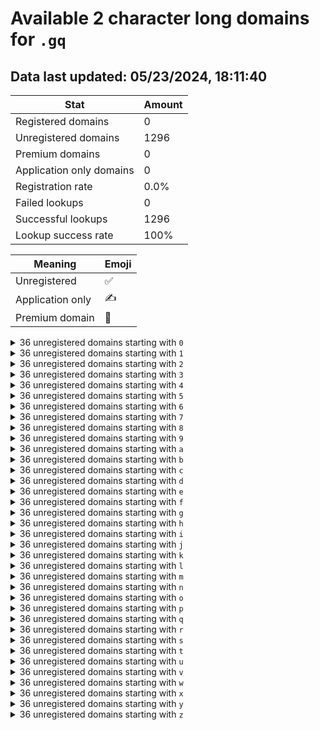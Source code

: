 # Available 2 character long domains for `.gq`

## Data last updated: 05/23/2024, 18:11:40

|Stat|Amount|
|--|--|
|Registered domains|0|
|Unregistered domains|1296|
|Premium domains|0|
|Application only domains|0|
|Registration rate|0.0%|
|Failed lookups|0|
|Successful lookups|1296|
|Lookup success rate|100%|


|Meaning|Emoji|
|--|--|
|Unregistered|:white_check_mark:|
|Application only|:writing_hand:|
|Premium domain|:gem:|

<details>
<summary>36 unregistered domains starting with <bold><code>0</code></bold></summary>

|Type|Domain|
|--|--|
|:white_check_mark:|`00.gq`|
|:white_check_mark:|`01.gq`|
|:white_check_mark:|`02.gq`|
|:white_check_mark:|`03.gq`|
|:white_check_mark:|`04.gq`|
|:white_check_mark:|`05.gq`|
|:white_check_mark:|`06.gq`|
|:white_check_mark:|`07.gq`|
|:white_check_mark:|`08.gq`|
|:white_check_mark:|`09.gq`|
|:white_check_mark:|`0a.gq`|
|:white_check_mark:|`0b.gq`|
|:white_check_mark:|`0c.gq`|
|:white_check_mark:|`0d.gq`|
|:white_check_mark:|`0e.gq`|
|:white_check_mark:|`0f.gq`|
|:white_check_mark:|`0g.gq`|
|:white_check_mark:|`0h.gq`|
|:white_check_mark:|`0i.gq`|
|:white_check_mark:|`0j.gq`|
|:white_check_mark:|`0k.gq`|
|:white_check_mark:|`0l.gq`|
|:white_check_mark:|`0m.gq`|
|:white_check_mark:|`0n.gq`|
|:white_check_mark:|`0o.gq`|
|:white_check_mark:|`0p.gq`|
|:white_check_mark:|`0q.gq`|
|:white_check_mark:|`0r.gq`|
|:white_check_mark:|`0s.gq`|
|:white_check_mark:|`0t.gq`|
|:white_check_mark:|`0u.gq`|
|:white_check_mark:|`0v.gq`|
|:white_check_mark:|`0w.gq`|
|:white_check_mark:|`0x.gq`|
|:white_check_mark:|`0y.gq`|
|:white_check_mark:|`0z.gq`|
</details>
<details>
<summary>36 unregistered domains starting with <bold><code>1</code></bold></summary>

|Type|Domain|
|--|--|
|:white_check_mark:|`10.gq`|
|:white_check_mark:|`11.gq`|
|:white_check_mark:|`12.gq`|
|:white_check_mark:|`13.gq`|
|:white_check_mark:|`14.gq`|
|:white_check_mark:|`15.gq`|
|:white_check_mark:|`16.gq`|
|:white_check_mark:|`17.gq`|
|:white_check_mark:|`18.gq`|
|:white_check_mark:|`19.gq`|
|:white_check_mark:|`1a.gq`|
|:white_check_mark:|`1b.gq`|
|:white_check_mark:|`1c.gq`|
|:white_check_mark:|`1d.gq`|
|:white_check_mark:|`1e.gq`|
|:white_check_mark:|`1f.gq`|
|:white_check_mark:|`1g.gq`|
|:white_check_mark:|`1h.gq`|
|:white_check_mark:|`1i.gq`|
|:white_check_mark:|`1j.gq`|
|:white_check_mark:|`1k.gq`|
|:white_check_mark:|`1l.gq`|
|:white_check_mark:|`1m.gq`|
|:white_check_mark:|`1n.gq`|
|:white_check_mark:|`1o.gq`|
|:white_check_mark:|`1p.gq`|
|:white_check_mark:|`1q.gq`|
|:white_check_mark:|`1r.gq`|
|:white_check_mark:|`1s.gq`|
|:white_check_mark:|`1t.gq`|
|:white_check_mark:|`1u.gq`|
|:white_check_mark:|`1v.gq`|
|:white_check_mark:|`1w.gq`|
|:white_check_mark:|`1x.gq`|
|:white_check_mark:|`1y.gq`|
|:white_check_mark:|`1z.gq`|
</details>
<details>
<summary>36 unregistered domains starting with <bold><code>2</code></bold></summary>

|Type|Domain|
|--|--|
|:white_check_mark:|`20.gq`|
|:white_check_mark:|`21.gq`|
|:white_check_mark:|`22.gq`|
|:white_check_mark:|`23.gq`|
|:white_check_mark:|`24.gq`|
|:white_check_mark:|`25.gq`|
|:white_check_mark:|`26.gq`|
|:white_check_mark:|`27.gq`|
|:white_check_mark:|`28.gq`|
|:white_check_mark:|`29.gq`|
|:white_check_mark:|`2a.gq`|
|:white_check_mark:|`2b.gq`|
|:white_check_mark:|`2c.gq`|
|:white_check_mark:|`2d.gq`|
|:white_check_mark:|`2e.gq`|
|:white_check_mark:|`2f.gq`|
|:white_check_mark:|`2g.gq`|
|:white_check_mark:|`2h.gq`|
|:white_check_mark:|`2i.gq`|
|:white_check_mark:|`2j.gq`|
|:white_check_mark:|`2k.gq`|
|:white_check_mark:|`2l.gq`|
|:white_check_mark:|`2m.gq`|
|:white_check_mark:|`2n.gq`|
|:white_check_mark:|`2o.gq`|
|:white_check_mark:|`2p.gq`|
|:white_check_mark:|`2q.gq`|
|:white_check_mark:|`2r.gq`|
|:white_check_mark:|`2s.gq`|
|:white_check_mark:|`2t.gq`|
|:white_check_mark:|`2u.gq`|
|:white_check_mark:|`2v.gq`|
|:white_check_mark:|`2w.gq`|
|:white_check_mark:|`2x.gq`|
|:white_check_mark:|`2y.gq`|
|:white_check_mark:|`2z.gq`|
</details>
<details>
<summary>36 unregistered domains starting with <bold><code>3</code></bold></summary>

|Type|Domain|
|--|--|
|:white_check_mark:|`30.gq`|
|:white_check_mark:|`31.gq`|
|:white_check_mark:|`32.gq`|
|:white_check_mark:|`33.gq`|
|:white_check_mark:|`34.gq`|
|:white_check_mark:|`35.gq`|
|:white_check_mark:|`36.gq`|
|:white_check_mark:|`37.gq`|
|:white_check_mark:|`38.gq`|
|:white_check_mark:|`39.gq`|
|:white_check_mark:|`3a.gq`|
|:white_check_mark:|`3b.gq`|
|:white_check_mark:|`3c.gq`|
|:white_check_mark:|`3d.gq`|
|:white_check_mark:|`3e.gq`|
|:white_check_mark:|`3f.gq`|
|:white_check_mark:|`3g.gq`|
|:white_check_mark:|`3h.gq`|
|:white_check_mark:|`3i.gq`|
|:white_check_mark:|`3j.gq`|
|:white_check_mark:|`3k.gq`|
|:white_check_mark:|`3l.gq`|
|:white_check_mark:|`3m.gq`|
|:white_check_mark:|`3n.gq`|
|:white_check_mark:|`3o.gq`|
|:white_check_mark:|`3p.gq`|
|:white_check_mark:|`3q.gq`|
|:white_check_mark:|`3r.gq`|
|:white_check_mark:|`3s.gq`|
|:white_check_mark:|`3t.gq`|
|:white_check_mark:|`3u.gq`|
|:white_check_mark:|`3v.gq`|
|:white_check_mark:|`3w.gq`|
|:white_check_mark:|`3x.gq`|
|:white_check_mark:|`3y.gq`|
|:white_check_mark:|`3z.gq`|
</details>
<details>
<summary>36 unregistered domains starting with <bold><code>4</code></bold></summary>

|Type|Domain|
|--|--|
|:white_check_mark:|`40.gq`|
|:white_check_mark:|`41.gq`|
|:white_check_mark:|`42.gq`|
|:white_check_mark:|`43.gq`|
|:white_check_mark:|`44.gq`|
|:white_check_mark:|`45.gq`|
|:white_check_mark:|`46.gq`|
|:white_check_mark:|`47.gq`|
|:white_check_mark:|`48.gq`|
|:white_check_mark:|`49.gq`|
|:white_check_mark:|`4a.gq`|
|:white_check_mark:|`4b.gq`|
|:white_check_mark:|`4c.gq`|
|:white_check_mark:|`4d.gq`|
|:white_check_mark:|`4e.gq`|
|:white_check_mark:|`4f.gq`|
|:white_check_mark:|`4g.gq`|
|:white_check_mark:|`4h.gq`|
|:white_check_mark:|`4i.gq`|
|:white_check_mark:|`4j.gq`|
|:white_check_mark:|`4k.gq`|
|:white_check_mark:|`4l.gq`|
|:white_check_mark:|`4m.gq`|
|:white_check_mark:|`4n.gq`|
|:white_check_mark:|`4o.gq`|
|:white_check_mark:|`4p.gq`|
|:white_check_mark:|`4q.gq`|
|:white_check_mark:|`4r.gq`|
|:white_check_mark:|`4s.gq`|
|:white_check_mark:|`4t.gq`|
|:white_check_mark:|`4u.gq`|
|:white_check_mark:|`4v.gq`|
|:white_check_mark:|`4w.gq`|
|:white_check_mark:|`4x.gq`|
|:white_check_mark:|`4y.gq`|
|:white_check_mark:|`4z.gq`|
</details>
<details>
<summary>36 unregistered domains starting with <bold><code>5</code></bold></summary>

|Type|Domain|
|--|--|
|:white_check_mark:|`50.gq`|
|:white_check_mark:|`51.gq`|
|:white_check_mark:|`52.gq`|
|:white_check_mark:|`53.gq`|
|:white_check_mark:|`54.gq`|
|:white_check_mark:|`55.gq`|
|:white_check_mark:|`56.gq`|
|:white_check_mark:|`57.gq`|
|:white_check_mark:|`58.gq`|
|:white_check_mark:|`59.gq`|
|:white_check_mark:|`5a.gq`|
|:white_check_mark:|`5b.gq`|
|:white_check_mark:|`5c.gq`|
|:white_check_mark:|`5d.gq`|
|:white_check_mark:|`5e.gq`|
|:white_check_mark:|`5f.gq`|
|:white_check_mark:|`5g.gq`|
|:white_check_mark:|`5h.gq`|
|:white_check_mark:|`5i.gq`|
|:white_check_mark:|`5j.gq`|
|:white_check_mark:|`5k.gq`|
|:white_check_mark:|`5l.gq`|
|:white_check_mark:|`5m.gq`|
|:white_check_mark:|`5n.gq`|
|:white_check_mark:|`5o.gq`|
|:white_check_mark:|`5p.gq`|
|:white_check_mark:|`5q.gq`|
|:white_check_mark:|`5r.gq`|
|:white_check_mark:|`5s.gq`|
|:white_check_mark:|`5t.gq`|
|:white_check_mark:|`5u.gq`|
|:white_check_mark:|`5v.gq`|
|:white_check_mark:|`5w.gq`|
|:white_check_mark:|`5x.gq`|
|:white_check_mark:|`5y.gq`|
|:white_check_mark:|`5z.gq`|
</details>
<details>
<summary>36 unregistered domains starting with <bold><code>6</code></bold></summary>

|Type|Domain|
|--|--|
|:white_check_mark:|`60.gq`|
|:white_check_mark:|`61.gq`|
|:white_check_mark:|`62.gq`|
|:white_check_mark:|`63.gq`|
|:white_check_mark:|`64.gq`|
|:white_check_mark:|`65.gq`|
|:white_check_mark:|`66.gq`|
|:white_check_mark:|`67.gq`|
|:white_check_mark:|`68.gq`|
|:white_check_mark:|`69.gq`|
|:white_check_mark:|`6a.gq`|
|:white_check_mark:|`6b.gq`|
|:white_check_mark:|`6c.gq`|
|:white_check_mark:|`6d.gq`|
|:white_check_mark:|`6e.gq`|
|:white_check_mark:|`6f.gq`|
|:white_check_mark:|`6g.gq`|
|:white_check_mark:|`6h.gq`|
|:white_check_mark:|`6i.gq`|
|:white_check_mark:|`6j.gq`|
|:white_check_mark:|`6k.gq`|
|:white_check_mark:|`6l.gq`|
|:white_check_mark:|`6m.gq`|
|:white_check_mark:|`6n.gq`|
|:white_check_mark:|`6o.gq`|
|:white_check_mark:|`6p.gq`|
|:white_check_mark:|`6q.gq`|
|:white_check_mark:|`6r.gq`|
|:white_check_mark:|`6s.gq`|
|:white_check_mark:|`6t.gq`|
|:white_check_mark:|`6u.gq`|
|:white_check_mark:|`6v.gq`|
|:white_check_mark:|`6w.gq`|
|:white_check_mark:|`6x.gq`|
|:white_check_mark:|`6y.gq`|
|:white_check_mark:|`6z.gq`|
</details>
<details>
<summary>36 unregistered domains starting with <bold><code>7</code></bold></summary>

|Type|Domain|
|--|--|
|:white_check_mark:|`70.gq`|
|:white_check_mark:|`71.gq`|
|:white_check_mark:|`72.gq`|
|:white_check_mark:|`73.gq`|
|:white_check_mark:|`74.gq`|
|:white_check_mark:|`75.gq`|
|:white_check_mark:|`76.gq`|
|:white_check_mark:|`77.gq`|
|:white_check_mark:|`78.gq`|
|:white_check_mark:|`79.gq`|
|:white_check_mark:|`7a.gq`|
|:white_check_mark:|`7b.gq`|
|:white_check_mark:|`7c.gq`|
|:white_check_mark:|`7d.gq`|
|:white_check_mark:|`7e.gq`|
|:white_check_mark:|`7f.gq`|
|:white_check_mark:|`7g.gq`|
|:white_check_mark:|`7h.gq`|
|:white_check_mark:|`7i.gq`|
|:white_check_mark:|`7j.gq`|
|:white_check_mark:|`7k.gq`|
|:white_check_mark:|`7l.gq`|
|:white_check_mark:|`7m.gq`|
|:white_check_mark:|`7n.gq`|
|:white_check_mark:|`7o.gq`|
|:white_check_mark:|`7p.gq`|
|:white_check_mark:|`7q.gq`|
|:white_check_mark:|`7r.gq`|
|:white_check_mark:|`7s.gq`|
|:white_check_mark:|`7t.gq`|
|:white_check_mark:|`7u.gq`|
|:white_check_mark:|`7v.gq`|
|:white_check_mark:|`7w.gq`|
|:white_check_mark:|`7x.gq`|
|:white_check_mark:|`7y.gq`|
|:white_check_mark:|`7z.gq`|
</details>
<details>
<summary>36 unregistered domains starting with <bold><code>8</code></bold></summary>

|Type|Domain|
|--|--|
|:white_check_mark:|`80.gq`|
|:white_check_mark:|`81.gq`|
|:white_check_mark:|`82.gq`|
|:white_check_mark:|`83.gq`|
|:white_check_mark:|`84.gq`|
|:white_check_mark:|`85.gq`|
|:white_check_mark:|`86.gq`|
|:white_check_mark:|`87.gq`|
|:white_check_mark:|`88.gq`|
|:white_check_mark:|`89.gq`|
|:white_check_mark:|`8a.gq`|
|:white_check_mark:|`8b.gq`|
|:white_check_mark:|`8c.gq`|
|:white_check_mark:|`8d.gq`|
|:white_check_mark:|`8e.gq`|
|:white_check_mark:|`8f.gq`|
|:white_check_mark:|`8g.gq`|
|:white_check_mark:|`8h.gq`|
|:white_check_mark:|`8i.gq`|
|:white_check_mark:|`8j.gq`|
|:white_check_mark:|`8k.gq`|
|:white_check_mark:|`8l.gq`|
|:white_check_mark:|`8m.gq`|
|:white_check_mark:|`8n.gq`|
|:white_check_mark:|`8o.gq`|
|:white_check_mark:|`8p.gq`|
|:white_check_mark:|`8q.gq`|
|:white_check_mark:|`8r.gq`|
|:white_check_mark:|`8s.gq`|
|:white_check_mark:|`8t.gq`|
|:white_check_mark:|`8u.gq`|
|:white_check_mark:|`8v.gq`|
|:white_check_mark:|`8w.gq`|
|:white_check_mark:|`8x.gq`|
|:white_check_mark:|`8y.gq`|
|:white_check_mark:|`8z.gq`|
</details>
<details>
<summary>36 unregistered domains starting with <bold><code>9</code></bold></summary>

|Type|Domain|
|--|--|
|:white_check_mark:|`90.gq`|
|:white_check_mark:|`91.gq`|
|:white_check_mark:|`92.gq`|
|:white_check_mark:|`93.gq`|
|:white_check_mark:|`94.gq`|
|:white_check_mark:|`95.gq`|
|:white_check_mark:|`96.gq`|
|:white_check_mark:|`97.gq`|
|:white_check_mark:|`98.gq`|
|:white_check_mark:|`99.gq`|
|:white_check_mark:|`9a.gq`|
|:white_check_mark:|`9b.gq`|
|:white_check_mark:|`9c.gq`|
|:white_check_mark:|`9d.gq`|
|:white_check_mark:|`9e.gq`|
|:white_check_mark:|`9f.gq`|
|:white_check_mark:|`9g.gq`|
|:white_check_mark:|`9h.gq`|
|:white_check_mark:|`9i.gq`|
|:white_check_mark:|`9j.gq`|
|:white_check_mark:|`9k.gq`|
|:white_check_mark:|`9l.gq`|
|:white_check_mark:|`9m.gq`|
|:white_check_mark:|`9n.gq`|
|:white_check_mark:|`9o.gq`|
|:white_check_mark:|`9p.gq`|
|:white_check_mark:|`9q.gq`|
|:white_check_mark:|`9r.gq`|
|:white_check_mark:|`9s.gq`|
|:white_check_mark:|`9t.gq`|
|:white_check_mark:|`9u.gq`|
|:white_check_mark:|`9v.gq`|
|:white_check_mark:|`9w.gq`|
|:white_check_mark:|`9x.gq`|
|:white_check_mark:|`9y.gq`|
|:white_check_mark:|`9z.gq`|
</details>
<details>
<summary>36 unregistered domains starting with <bold><code>a</code></bold></summary>

|Type|Domain|
|--|--|
|:white_check_mark:|`a0.gq`|
|:white_check_mark:|`a1.gq`|
|:white_check_mark:|`a2.gq`|
|:white_check_mark:|`a3.gq`|
|:white_check_mark:|`a4.gq`|
|:white_check_mark:|`a5.gq`|
|:white_check_mark:|`a6.gq`|
|:white_check_mark:|`a7.gq`|
|:white_check_mark:|`a8.gq`|
|:white_check_mark:|`a9.gq`|
|:white_check_mark:|`aa.gq`|
|:white_check_mark:|`ab.gq`|
|:white_check_mark:|`ac.gq`|
|:white_check_mark:|`ad.gq`|
|:white_check_mark:|`ae.gq`|
|:white_check_mark:|`af.gq`|
|:white_check_mark:|`ag.gq`|
|:white_check_mark:|`ah.gq`|
|:white_check_mark:|`ai.gq`|
|:white_check_mark:|`aj.gq`|
|:white_check_mark:|`ak.gq`|
|:white_check_mark:|`al.gq`|
|:white_check_mark:|`am.gq`|
|:white_check_mark:|`an.gq`|
|:white_check_mark:|`ao.gq`|
|:white_check_mark:|`ap.gq`|
|:white_check_mark:|`aq.gq`|
|:white_check_mark:|`ar.gq`|
|:white_check_mark:|`as.gq`|
|:white_check_mark:|`at.gq`|
|:white_check_mark:|`au.gq`|
|:white_check_mark:|`av.gq`|
|:white_check_mark:|`aw.gq`|
|:white_check_mark:|`ax.gq`|
|:white_check_mark:|`ay.gq`|
|:white_check_mark:|`az.gq`|
</details>
<details>
<summary>36 unregistered domains starting with <bold><code>b</code></bold></summary>

|Type|Domain|
|--|--|
|:white_check_mark:|`b0.gq`|
|:white_check_mark:|`b1.gq`|
|:white_check_mark:|`b2.gq`|
|:white_check_mark:|`b3.gq`|
|:white_check_mark:|`b4.gq`|
|:white_check_mark:|`b5.gq`|
|:white_check_mark:|`b6.gq`|
|:white_check_mark:|`b7.gq`|
|:white_check_mark:|`b8.gq`|
|:white_check_mark:|`b9.gq`|
|:white_check_mark:|`ba.gq`|
|:white_check_mark:|`bb.gq`|
|:white_check_mark:|`bc.gq`|
|:white_check_mark:|`bd.gq`|
|:white_check_mark:|`be.gq`|
|:white_check_mark:|`bf.gq`|
|:white_check_mark:|`bg.gq`|
|:white_check_mark:|`bh.gq`|
|:white_check_mark:|`bi.gq`|
|:white_check_mark:|`bj.gq`|
|:white_check_mark:|`bk.gq`|
|:white_check_mark:|`bl.gq`|
|:white_check_mark:|`bm.gq`|
|:white_check_mark:|`bn.gq`|
|:white_check_mark:|`bo.gq`|
|:white_check_mark:|`bp.gq`|
|:white_check_mark:|`bq.gq`|
|:white_check_mark:|`br.gq`|
|:white_check_mark:|`bs.gq`|
|:white_check_mark:|`bt.gq`|
|:white_check_mark:|`bu.gq`|
|:white_check_mark:|`bv.gq`|
|:white_check_mark:|`bw.gq`|
|:white_check_mark:|`bx.gq`|
|:white_check_mark:|`by.gq`|
|:white_check_mark:|`bz.gq`|
</details>
<details>
<summary>36 unregistered domains starting with <bold><code>c</code></bold></summary>

|Type|Domain|
|--|--|
|:white_check_mark:|`c0.gq`|
|:white_check_mark:|`c1.gq`|
|:white_check_mark:|`c2.gq`|
|:white_check_mark:|`c3.gq`|
|:white_check_mark:|`c4.gq`|
|:white_check_mark:|`c5.gq`|
|:white_check_mark:|`c6.gq`|
|:white_check_mark:|`c7.gq`|
|:white_check_mark:|`c8.gq`|
|:white_check_mark:|`c9.gq`|
|:white_check_mark:|`ca.gq`|
|:white_check_mark:|`cb.gq`|
|:white_check_mark:|`cc.gq`|
|:white_check_mark:|`cd.gq`|
|:white_check_mark:|`ce.gq`|
|:white_check_mark:|`cf.gq`|
|:white_check_mark:|`cg.gq`|
|:white_check_mark:|`ch.gq`|
|:white_check_mark:|`ci.gq`|
|:white_check_mark:|`cj.gq`|
|:white_check_mark:|`ck.gq`|
|:white_check_mark:|`cl.gq`|
|:white_check_mark:|`cm.gq`|
|:white_check_mark:|`cn.gq`|
|:white_check_mark:|`co.gq`|
|:white_check_mark:|`cp.gq`|
|:white_check_mark:|`cq.gq`|
|:white_check_mark:|`cr.gq`|
|:white_check_mark:|`cs.gq`|
|:white_check_mark:|`ct.gq`|
|:white_check_mark:|`cu.gq`|
|:white_check_mark:|`cv.gq`|
|:white_check_mark:|`cw.gq`|
|:white_check_mark:|`cx.gq`|
|:white_check_mark:|`cy.gq`|
|:white_check_mark:|`cz.gq`|
</details>
<details>
<summary>36 unregistered domains starting with <bold><code>d</code></bold></summary>

|Type|Domain|
|--|--|
|:white_check_mark:|`d0.gq`|
|:white_check_mark:|`d1.gq`|
|:white_check_mark:|`d2.gq`|
|:white_check_mark:|`d3.gq`|
|:white_check_mark:|`d4.gq`|
|:white_check_mark:|`d5.gq`|
|:white_check_mark:|`d6.gq`|
|:white_check_mark:|`d7.gq`|
|:white_check_mark:|`d8.gq`|
|:white_check_mark:|`d9.gq`|
|:white_check_mark:|`da.gq`|
|:white_check_mark:|`db.gq`|
|:white_check_mark:|`dc.gq`|
|:white_check_mark:|`dd.gq`|
|:white_check_mark:|`de.gq`|
|:white_check_mark:|`df.gq`|
|:white_check_mark:|`dg.gq`|
|:white_check_mark:|`dh.gq`|
|:white_check_mark:|`di.gq`|
|:white_check_mark:|`dj.gq`|
|:white_check_mark:|`dk.gq`|
|:white_check_mark:|`dl.gq`|
|:white_check_mark:|`dm.gq`|
|:white_check_mark:|`dn.gq`|
|:white_check_mark:|`do.gq`|
|:white_check_mark:|`dp.gq`|
|:white_check_mark:|`dq.gq`|
|:white_check_mark:|`dr.gq`|
|:white_check_mark:|`ds.gq`|
|:white_check_mark:|`dt.gq`|
|:white_check_mark:|`du.gq`|
|:white_check_mark:|`dv.gq`|
|:white_check_mark:|`dw.gq`|
|:white_check_mark:|`dx.gq`|
|:white_check_mark:|`dy.gq`|
|:white_check_mark:|`dz.gq`|
</details>
<details>
<summary>36 unregistered domains starting with <bold><code>e</code></bold></summary>

|Type|Domain|
|--|--|
|:white_check_mark:|`e0.gq`|
|:white_check_mark:|`e1.gq`|
|:white_check_mark:|`e2.gq`|
|:white_check_mark:|`e3.gq`|
|:white_check_mark:|`e4.gq`|
|:white_check_mark:|`e5.gq`|
|:white_check_mark:|`e6.gq`|
|:white_check_mark:|`e7.gq`|
|:white_check_mark:|`e8.gq`|
|:white_check_mark:|`e9.gq`|
|:white_check_mark:|`ea.gq`|
|:white_check_mark:|`eb.gq`|
|:white_check_mark:|`ec.gq`|
|:white_check_mark:|`ed.gq`|
|:white_check_mark:|`ee.gq`|
|:white_check_mark:|`ef.gq`|
|:white_check_mark:|`eg.gq`|
|:white_check_mark:|`eh.gq`|
|:white_check_mark:|`ei.gq`|
|:white_check_mark:|`ej.gq`|
|:white_check_mark:|`ek.gq`|
|:white_check_mark:|`el.gq`|
|:white_check_mark:|`em.gq`|
|:white_check_mark:|`en.gq`|
|:white_check_mark:|`eo.gq`|
|:white_check_mark:|`ep.gq`|
|:white_check_mark:|`eq.gq`|
|:white_check_mark:|`er.gq`|
|:white_check_mark:|`es.gq`|
|:white_check_mark:|`et.gq`|
|:white_check_mark:|`eu.gq`|
|:white_check_mark:|`ev.gq`|
|:white_check_mark:|`ew.gq`|
|:white_check_mark:|`ex.gq`|
|:white_check_mark:|`ey.gq`|
|:white_check_mark:|`ez.gq`|
</details>
<details>
<summary>36 unregistered domains starting with <bold><code>f</code></bold></summary>

|Type|Domain|
|--|--|
|:white_check_mark:|`f0.gq`|
|:white_check_mark:|`f1.gq`|
|:white_check_mark:|`f2.gq`|
|:white_check_mark:|`f3.gq`|
|:white_check_mark:|`f4.gq`|
|:white_check_mark:|`f5.gq`|
|:white_check_mark:|`f6.gq`|
|:white_check_mark:|`f7.gq`|
|:white_check_mark:|`f8.gq`|
|:white_check_mark:|`f9.gq`|
|:white_check_mark:|`fa.gq`|
|:white_check_mark:|`fb.gq`|
|:white_check_mark:|`fc.gq`|
|:white_check_mark:|`fd.gq`|
|:white_check_mark:|`fe.gq`|
|:white_check_mark:|`ff.gq`|
|:white_check_mark:|`fg.gq`|
|:white_check_mark:|`fh.gq`|
|:white_check_mark:|`fi.gq`|
|:white_check_mark:|`fj.gq`|
|:white_check_mark:|`fk.gq`|
|:white_check_mark:|`fl.gq`|
|:white_check_mark:|`fm.gq`|
|:white_check_mark:|`fn.gq`|
|:white_check_mark:|`fo.gq`|
|:white_check_mark:|`fp.gq`|
|:white_check_mark:|`fq.gq`|
|:white_check_mark:|`fr.gq`|
|:white_check_mark:|`fs.gq`|
|:white_check_mark:|`ft.gq`|
|:white_check_mark:|`fu.gq`|
|:white_check_mark:|`fv.gq`|
|:white_check_mark:|`fw.gq`|
|:white_check_mark:|`fx.gq`|
|:white_check_mark:|`fy.gq`|
|:white_check_mark:|`fz.gq`|
</details>
<details>
<summary>36 unregistered domains starting with <bold><code>g</code></bold></summary>

|Type|Domain|
|--|--|
|:white_check_mark:|`g0.gq`|
|:white_check_mark:|`g1.gq`|
|:white_check_mark:|`g2.gq`|
|:white_check_mark:|`g3.gq`|
|:white_check_mark:|`g4.gq`|
|:white_check_mark:|`g5.gq`|
|:white_check_mark:|`g6.gq`|
|:white_check_mark:|`g7.gq`|
|:white_check_mark:|`g8.gq`|
|:white_check_mark:|`g9.gq`|
|:white_check_mark:|`ga.gq`|
|:white_check_mark:|`gb.gq`|
|:white_check_mark:|`gc.gq`|
|:white_check_mark:|`gd.gq`|
|:white_check_mark:|`ge.gq`|
|:white_check_mark:|`gf.gq`|
|:white_check_mark:|`gg.gq`|
|:white_check_mark:|`gh.gq`|
|:white_check_mark:|`gi.gq`|
|:white_check_mark:|`gj.gq`|
|:white_check_mark:|`gk.gq`|
|:white_check_mark:|`gl.gq`|
|:white_check_mark:|`gm.gq`|
|:white_check_mark:|`gn.gq`|
|:white_check_mark:|`go.gq`|
|:white_check_mark:|`gp.gq`|
|:white_check_mark:|`gq.gq`|
|:white_check_mark:|`gr.gq`|
|:white_check_mark:|`gs.gq`|
|:white_check_mark:|`gt.gq`|
|:white_check_mark:|`gu.gq`|
|:white_check_mark:|`gv.gq`|
|:white_check_mark:|`gw.gq`|
|:white_check_mark:|`gx.gq`|
|:white_check_mark:|`gy.gq`|
|:white_check_mark:|`gz.gq`|
</details>
<details>
<summary>36 unregistered domains starting with <bold><code>h</code></bold></summary>

|Type|Domain|
|--|--|
|:white_check_mark:|`h0.gq`|
|:white_check_mark:|`h1.gq`|
|:white_check_mark:|`h2.gq`|
|:white_check_mark:|`h3.gq`|
|:white_check_mark:|`h4.gq`|
|:white_check_mark:|`h5.gq`|
|:white_check_mark:|`h6.gq`|
|:white_check_mark:|`h7.gq`|
|:white_check_mark:|`h8.gq`|
|:white_check_mark:|`h9.gq`|
|:white_check_mark:|`ha.gq`|
|:white_check_mark:|`hb.gq`|
|:white_check_mark:|`hc.gq`|
|:white_check_mark:|`hd.gq`|
|:white_check_mark:|`he.gq`|
|:white_check_mark:|`hf.gq`|
|:white_check_mark:|`hg.gq`|
|:white_check_mark:|`hh.gq`|
|:white_check_mark:|`hi.gq`|
|:white_check_mark:|`hj.gq`|
|:white_check_mark:|`hk.gq`|
|:white_check_mark:|`hl.gq`|
|:white_check_mark:|`hm.gq`|
|:white_check_mark:|`hn.gq`|
|:white_check_mark:|`ho.gq`|
|:white_check_mark:|`hp.gq`|
|:white_check_mark:|`hq.gq`|
|:white_check_mark:|`hr.gq`|
|:white_check_mark:|`hs.gq`|
|:white_check_mark:|`ht.gq`|
|:white_check_mark:|`hu.gq`|
|:white_check_mark:|`hv.gq`|
|:white_check_mark:|`hw.gq`|
|:white_check_mark:|`hx.gq`|
|:white_check_mark:|`hy.gq`|
|:white_check_mark:|`hz.gq`|
</details>
<details>
<summary>36 unregistered domains starting with <bold><code>i</code></bold></summary>

|Type|Domain|
|--|--|
|:white_check_mark:|`i0.gq`|
|:white_check_mark:|`i1.gq`|
|:white_check_mark:|`i2.gq`|
|:white_check_mark:|`i3.gq`|
|:white_check_mark:|`i4.gq`|
|:white_check_mark:|`i5.gq`|
|:white_check_mark:|`i6.gq`|
|:white_check_mark:|`i7.gq`|
|:white_check_mark:|`i8.gq`|
|:white_check_mark:|`i9.gq`|
|:white_check_mark:|`ia.gq`|
|:white_check_mark:|`ib.gq`|
|:white_check_mark:|`ic.gq`|
|:white_check_mark:|`id.gq`|
|:white_check_mark:|`ie.gq`|
|:white_check_mark:|`if.gq`|
|:white_check_mark:|`ig.gq`|
|:white_check_mark:|`ih.gq`|
|:white_check_mark:|`ii.gq`|
|:white_check_mark:|`ij.gq`|
|:white_check_mark:|`ik.gq`|
|:white_check_mark:|`il.gq`|
|:white_check_mark:|`im.gq`|
|:white_check_mark:|`in.gq`|
|:white_check_mark:|`io.gq`|
|:white_check_mark:|`ip.gq`|
|:white_check_mark:|`iq.gq`|
|:white_check_mark:|`ir.gq`|
|:white_check_mark:|`is.gq`|
|:white_check_mark:|`it.gq`|
|:white_check_mark:|`iu.gq`|
|:white_check_mark:|`iv.gq`|
|:white_check_mark:|`iw.gq`|
|:white_check_mark:|`ix.gq`|
|:white_check_mark:|`iy.gq`|
|:white_check_mark:|`iz.gq`|
</details>
<details>
<summary>36 unregistered domains starting with <bold><code>j</code></bold></summary>

|Type|Domain|
|--|--|
|:white_check_mark:|`j0.gq`|
|:white_check_mark:|`j1.gq`|
|:white_check_mark:|`j2.gq`|
|:white_check_mark:|`j3.gq`|
|:white_check_mark:|`j4.gq`|
|:white_check_mark:|`j5.gq`|
|:white_check_mark:|`j6.gq`|
|:white_check_mark:|`j7.gq`|
|:white_check_mark:|`j8.gq`|
|:white_check_mark:|`j9.gq`|
|:white_check_mark:|`ja.gq`|
|:white_check_mark:|`jb.gq`|
|:white_check_mark:|`jc.gq`|
|:white_check_mark:|`jd.gq`|
|:white_check_mark:|`je.gq`|
|:white_check_mark:|`jf.gq`|
|:white_check_mark:|`jg.gq`|
|:white_check_mark:|`jh.gq`|
|:white_check_mark:|`ji.gq`|
|:white_check_mark:|`jj.gq`|
|:white_check_mark:|`jk.gq`|
|:white_check_mark:|`jl.gq`|
|:white_check_mark:|`jm.gq`|
|:white_check_mark:|`jn.gq`|
|:white_check_mark:|`jo.gq`|
|:white_check_mark:|`jp.gq`|
|:white_check_mark:|`jq.gq`|
|:white_check_mark:|`jr.gq`|
|:white_check_mark:|`js.gq`|
|:white_check_mark:|`jt.gq`|
|:white_check_mark:|`ju.gq`|
|:white_check_mark:|`jv.gq`|
|:white_check_mark:|`jw.gq`|
|:white_check_mark:|`jx.gq`|
|:white_check_mark:|`jy.gq`|
|:white_check_mark:|`jz.gq`|
</details>
<details>
<summary>36 unregistered domains starting with <bold><code>k</code></bold></summary>

|Type|Domain|
|--|--|
|:white_check_mark:|`k0.gq`|
|:white_check_mark:|`k1.gq`|
|:white_check_mark:|`k2.gq`|
|:white_check_mark:|`k3.gq`|
|:white_check_mark:|`k4.gq`|
|:white_check_mark:|`k5.gq`|
|:white_check_mark:|`k6.gq`|
|:white_check_mark:|`k7.gq`|
|:white_check_mark:|`k8.gq`|
|:white_check_mark:|`k9.gq`|
|:white_check_mark:|`ka.gq`|
|:white_check_mark:|`kb.gq`|
|:white_check_mark:|`kc.gq`|
|:white_check_mark:|`kd.gq`|
|:white_check_mark:|`ke.gq`|
|:white_check_mark:|`kf.gq`|
|:white_check_mark:|`kg.gq`|
|:white_check_mark:|`kh.gq`|
|:white_check_mark:|`ki.gq`|
|:white_check_mark:|`kj.gq`|
|:white_check_mark:|`kk.gq`|
|:white_check_mark:|`kl.gq`|
|:white_check_mark:|`km.gq`|
|:white_check_mark:|`kn.gq`|
|:white_check_mark:|`ko.gq`|
|:white_check_mark:|`kp.gq`|
|:white_check_mark:|`kq.gq`|
|:white_check_mark:|`kr.gq`|
|:white_check_mark:|`ks.gq`|
|:white_check_mark:|`kt.gq`|
|:white_check_mark:|`ku.gq`|
|:white_check_mark:|`kv.gq`|
|:white_check_mark:|`kw.gq`|
|:white_check_mark:|`kx.gq`|
|:white_check_mark:|`ky.gq`|
|:white_check_mark:|`kz.gq`|
</details>
<details>
<summary>36 unregistered domains starting with <bold><code>l</code></bold></summary>

|Type|Domain|
|--|--|
|:white_check_mark:|`l0.gq`|
|:white_check_mark:|`l1.gq`|
|:white_check_mark:|`l2.gq`|
|:white_check_mark:|`l3.gq`|
|:white_check_mark:|`l4.gq`|
|:white_check_mark:|`l5.gq`|
|:white_check_mark:|`l6.gq`|
|:white_check_mark:|`l7.gq`|
|:white_check_mark:|`l8.gq`|
|:white_check_mark:|`l9.gq`|
|:white_check_mark:|`la.gq`|
|:white_check_mark:|`lb.gq`|
|:white_check_mark:|`lc.gq`|
|:white_check_mark:|`ld.gq`|
|:white_check_mark:|`le.gq`|
|:white_check_mark:|`lf.gq`|
|:white_check_mark:|`lg.gq`|
|:white_check_mark:|`lh.gq`|
|:white_check_mark:|`li.gq`|
|:white_check_mark:|`lj.gq`|
|:white_check_mark:|`lk.gq`|
|:white_check_mark:|`ll.gq`|
|:white_check_mark:|`lm.gq`|
|:white_check_mark:|`ln.gq`|
|:white_check_mark:|`lo.gq`|
|:white_check_mark:|`lp.gq`|
|:white_check_mark:|`lq.gq`|
|:white_check_mark:|`lr.gq`|
|:white_check_mark:|`ls.gq`|
|:white_check_mark:|`lt.gq`|
|:white_check_mark:|`lu.gq`|
|:white_check_mark:|`lv.gq`|
|:white_check_mark:|`lw.gq`|
|:white_check_mark:|`lx.gq`|
|:white_check_mark:|`ly.gq`|
|:white_check_mark:|`lz.gq`|
</details>
<details>
<summary>36 unregistered domains starting with <bold><code>m</code></bold></summary>

|Type|Domain|
|--|--|
|:white_check_mark:|`m0.gq`|
|:white_check_mark:|`m1.gq`|
|:white_check_mark:|`m2.gq`|
|:white_check_mark:|`m3.gq`|
|:white_check_mark:|`m4.gq`|
|:white_check_mark:|`m5.gq`|
|:white_check_mark:|`m6.gq`|
|:white_check_mark:|`m7.gq`|
|:white_check_mark:|`m8.gq`|
|:white_check_mark:|`m9.gq`|
|:white_check_mark:|`ma.gq`|
|:white_check_mark:|`mb.gq`|
|:white_check_mark:|`mc.gq`|
|:white_check_mark:|`md.gq`|
|:white_check_mark:|`me.gq`|
|:white_check_mark:|`mf.gq`|
|:white_check_mark:|`mg.gq`|
|:white_check_mark:|`mh.gq`|
|:white_check_mark:|`mi.gq`|
|:white_check_mark:|`mj.gq`|
|:white_check_mark:|`mk.gq`|
|:white_check_mark:|`ml.gq`|
|:white_check_mark:|`mm.gq`|
|:white_check_mark:|`mn.gq`|
|:white_check_mark:|`mo.gq`|
|:white_check_mark:|`mp.gq`|
|:white_check_mark:|`mq.gq`|
|:white_check_mark:|`mr.gq`|
|:white_check_mark:|`ms.gq`|
|:white_check_mark:|`mt.gq`|
|:white_check_mark:|`mu.gq`|
|:white_check_mark:|`mv.gq`|
|:white_check_mark:|`mw.gq`|
|:white_check_mark:|`mx.gq`|
|:white_check_mark:|`my.gq`|
|:white_check_mark:|`mz.gq`|
</details>
<details>
<summary>36 unregistered domains starting with <bold><code>n</code></bold></summary>

|Type|Domain|
|--|--|
|:white_check_mark:|`n0.gq`|
|:white_check_mark:|`n1.gq`|
|:white_check_mark:|`n2.gq`|
|:white_check_mark:|`n3.gq`|
|:white_check_mark:|`n4.gq`|
|:white_check_mark:|`n5.gq`|
|:white_check_mark:|`n6.gq`|
|:white_check_mark:|`n7.gq`|
|:white_check_mark:|`n8.gq`|
|:white_check_mark:|`n9.gq`|
|:white_check_mark:|`na.gq`|
|:white_check_mark:|`nb.gq`|
|:white_check_mark:|`nc.gq`|
|:white_check_mark:|`nd.gq`|
|:white_check_mark:|`ne.gq`|
|:white_check_mark:|`nf.gq`|
|:white_check_mark:|`ng.gq`|
|:white_check_mark:|`nh.gq`|
|:white_check_mark:|`ni.gq`|
|:white_check_mark:|`nj.gq`|
|:white_check_mark:|`nk.gq`|
|:white_check_mark:|`nl.gq`|
|:white_check_mark:|`nm.gq`|
|:white_check_mark:|`nn.gq`|
|:white_check_mark:|`no.gq`|
|:white_check_mark:|`np.gq`|
|:white_check_mark:|`nq.gq`|
|:white_check_mark:|`nr.gq`|
|:white_check_mark:|`ns.gq`|
|:white_check_mark:|`nt.gq`|
|:white_check_mark:|`nu.gq`|
|:white_check_mark:|`nv.gq`|
|:white_check_mark:|`nw.gq`|
|:white_check_mark:|`nx.gq`|
|:white_check_mark:|`ny.gq`|
|:white_check_mark:|`nz.gq`|
</details>
<details>
<summary>36 unregistered domains starting with <bold><code>o</code></bold></summary>

|Type|Domain|
|--|--|
|:white_check_mark:|`o0.gq`|
|:white_check_mark:|`o1.gq`|
|:white_check_mark:|`o2.gq`|
|:white_check_mark:|`o3.gq`|
|:white_check_mark:|`o4.gq`|
|:white_check_mark:|`o5.gq`|
|:white_check_mark:|`o6.gq`|
|:white_check_mark:|`o7.gq`|
|:white_check_mark:|`o8.gq`|
|:white_check_mark:|`o9.gq`|
|:white_check_mark:|`oa.gq`|
|:white_check_mark:|`ob.gq`|
|:white_check_mark:|`oc.gq`|
|:white_check_mark:|`od.gq`|
|:white_check_mark:|`oe.gq`|
|:white_check_mark:|`of.gq`|
|:white_check_mark:|`og.gq`|
|:white_check_mark:|`oh.gq`|
|:white_check_mark:|`oi.gq`|
|:white_check_mark:|`oj.gq`|
|:white_check_mark:|`ok.gq`|
|:white_check_mark:|`ol.gq`|
|:white_check_mark:|`om.gq`|
|:white_check_mark:|`on.gq`|
|:white_check_mark:|`oo.gq`|
|:white_check_mark:|`op.gq`|
|:white_check_mark:|`oq.gq`|
|:white_check_mark:|`or.gq`|
|:white_check_mark:|`os.gq`|
|:white_check_mark:|`ot.gq`|
|:white_check_mark:|`ou.gq`|
|:white_check_mark:|`ov.gq`|
|:white_check_mark:|`ow.gq`|
|:white_check_mark:|`ox.gq`|
|:white_check_mark:|`oy.gq`|
|:white_check_mark:|`oz.gq`|
</details>
<details>
<summary>36 unregistered domains starting with <bold><code>p</code></bold></summary>

|Type|Domain|
|--|--|
|:white_check_mark:|`p0.gq`|
|:white_check_mark:|`p1.gq`|
|:white_check_mark:|`p2.gq`|
|:white_check_mark:|`p3.gq`|
|:white_check_mark:|`p4.gq`|
|:white_check_mark:|`p5.gq`|
|:white_check_mark:|`p6.gq`|
|:white_check_mark:|`p7.gq`|
|:white_check_mark:|`p8.gq`|
|:white_check_mark:|`p9.gq`|
|:white_check_mark:|`pa.gq`|
|:white_check_mark:|`pb.gq`|
|:white_check_mark:|`pc.gq`|
|:white_check_mark:|`pd.gq`|
|:white_check_mark:|`pe.gq`|
|:white_check_mark:|`pf.gq`|
|:white_check_mark:|`pg.gq`|
|:white_check_mark:|`ph.gq`|
|:white_check_mark:|`pi.gq`|
|:white_check_mark:|`pj.gq`|
|:white_check_mark:|`pk.gq`|
|:white_check_mark:|`pl.gq`|
|:white_check_mark:|`pm.gq`|
|:white_check_mark:|`pn.gq`|
|:white_check_mark:|`po.gq`|
|:white_check_mark:|`pp.gq`|
|:white_check_mark:|`pq.gq`|
|:white_check_mark:|`pr.gq`|
|:white_check_mark:|`ps.gq`|
|:white_check_mark:|`pt.gq`|
|:white_check_mark:|`pu.gq`|
|:white_check_mark:|`pv.gq`|
|:white_check_mark:|`pw.gq`|
|:white_check_mark:|`px.gq`|
|:white_check_mark:|`py.gq`|
|:white_check_mark:|`pz.gq`|
</details>
<details>
<summary>36 unregistered domains starting with <bold><code>q</code></bold></summary>

|Type|Domain|
|--|--|
|:white_check_mark:|`q0.gq`|
|:white_check_mark:|`q1.gq`|
|:white_check_mark:|`q2.gq`|
|:white_check_mark:|`q3.gq`|
|:white_check_mark:|`q4.gq`|
|:white_check_mark:|`q5.gq`|
|:white_check_mark:|`q6.gq`|
|:white_check_mark:|`q7.gq`|
|:white_check_mark:|`q8.gq`|
|:white_check_mark:|`q9.gq`|
|:white_check_mark:|`qa.gq`|
|:white_check_mark:|`qb.gq`|
|:white_check_mark:|`qc.gq`|
|:white_check_mark:|`qd.gq`|
|:white_check_mark:|`qe.gq`|
|:white_check_mark:|`qf.gq`|
|:white_check_mark:|`qg.gq`|
|:white_check_mark:|`qh.gq`|
|:white_check_mark:|`qi.gq`|
|:white_check_mark:|`qj.gq`|
|:white_check_mark:|`qk.gq`|
|:white_check_mark:|`ql.gq`|
|:white_check_mark:|`qm.gq`|
|:white_check_mark:|`qn.gq`|
|:white_check_mark:|`qo.gq`|
|:white_check_mark:|`qp.gq`|
|:white_check_mark:|`qq.gq`|
|:white_check_mark:|`qr.gq`|
|:white_check_mark:|`qs.gq`|
|:white_check_mark:|`qt.gq`|
|:white_check_mark:|`qu.gq`|
|:white_check_mark:|`qv.gq`|
|:white_check_mark:|`qw.gq`|
|:white_check_mark:|`qx.gq`|
|:white_check_mark:|`qy.gq`|
|:white_check_mark:|`qz.gq`|
</details>
<details>
<summary>36 unregistered domains starting with <bold><code>r</code></bold></summary>

|Type|Domain|
|--|--|
|:white_check_mark:|`r0.gq`|
|:white_check_mark:|`r1.gq`|
|:white_check_mark:|`r2.gq`|
|:white_check_mark:|`r3.gq`|
|:white_check_mark:|`r4.gq`|
|:white_check_mark:|`r5.gq`|
|:white_check_mark:|`r6.gq`|
|:white_check_mark:|`r7.gq`|
|:white_check_mark:|`r8.gq`|
|:white_check_mark:|`r9.gq`|
|:white_check_mark:|`ra.gq`|
|:white_check_mark:|`rb.gq`|
|:white_check_mark:|`rc.gq`|
|:white_check_mark:|`rd.gq`|
|:white_check_mark:|`re.gq`|
|:white_check_mark:|`rf.gq`|
|:white_check_mark:|`rg.gq`|
|:white_check_mark:|`rh.gq`|
|:white_check_mark:|`ri.gq`|
|:white_check_mark:|`rj.gq`|
|:white_check_mark:|`rk.gq`|
|:white_check_mark:|`rl.gq`|
|:white_check_mark:|`rm.gq`|
|:white_check_mark:|`rn.gq`|
|:white_check_mark:|`ro.gq`|
|:white_check_mark:|`rp.gq`|
|:white_check_mark:|`rq.gq`|
|:white_check_mark:|`rr.gq`|
|:white_check_mark:|`rs.gq`|
|:white_check_mark:|`rt.gq`|
|:white_check_mark:|`ru.gq`|
|:white_check_mark:|`rv.gq`|
|:white_check_mark:|`rw.gq`|
|:white_check_mark:|`rx.gq`|
|:white_check_mark:|`ry.gq`|
|:white_check_mark:|`rz.gq`|
</details>
<details>
<summary>36 unregistered domains starting with <bold><code>s</code></bold></summary>

|Type|Domain|
|--|--|
|:white_check_mark:|`s0.gq`|
|:white_check_mark:|`s1.gq`|
|:white_check_mark:|`s2.gq`|
|:white_check_mark:|`s3.gq`|
|:white_check_mark:|`s4.gq`|
|:white_check_mark:|`s5.gq`|
|:white_check_mark:|`s6.gq`|
|:white_check_mark:|`s7.gq`|
|:white_check_mark:|`s8.gq`|
|:white_check_mark:|`s9.gq`|
|:white_check_mark:|`sa.gq`|
|:white_check_mark:|`sb.gq`|
|:white_check_mark:|`sc.gq`|
|:white_check_mark:|`sd.gq`|
|:white_check_mark:|`se.gq`|
|:white_check_mark:|`sf.gq`|
|:white_check_mark:|`sg.gq`|
|:white_check_mark:|`sh.gq`|
|:white_check_mark:|`si.gq`|
|:white_check_mark:|`sj.gq`|
|:white_check_mark:|`sk.gq`|
|:white_check_mark:|`sl.gq`|
|:white_check_mark:|`sm.gq`|
|:white_check_mark:|`sn.gq`|
|:white_check_mark:|`so.gq`|
|:white_check_mark:|`sp.gq`|
|:white_check_mark:|`sq.gq`|
|:white_check_mark:|`sr.gq`|
|:white_check_mark:|`ss.gq`|
|:white_check_mark:|`st.gq`|
|:white_check_mark:|`su.gq`|
|:white_check_mark:|`sv.gq`|
|:white_check_mark:|`sw.gq`|
|:white_check_mark:|`sx.gq`|
|:white_check_mark:|`sy.gq`|
|:white_check_mark:|`sz.gq`|
</details>
<details>
<summary>36 unregistered domains starting with <bold><code>t</code></bold></summary>

|Type|Domain|
|--|--|
|:white_check_mark:|`t0.gq`|
|:white_check_mark:|`t1.gq`|
|:white_check_mark:|`t2.gq`|
|:white_check_mark:|`t3.gq`|
|:white_check_mark:|`t4.gq`|
|:white_check_mark:|`t5.gq`|
|:white_check_mark:|`t6.gq`|
|:white_check_mark:|`t7.gq`|
|:white_check_mark:|`t8.gq`|
|:white_check_mark:|`t9.gq`|
|:white_check_mark:|`ta.gq`|
|:white_check_mark:|`tb.gq`|
|:white_check_mark:|`tc.gq`|
|:white_check_mark:|`td.gq`|
|:white_check_mark:|`te.gq`|
|:white_check_mark:|`tf.gq`|
|:white_check_mark:|`tg.gq`|
|:white_check_mark:|`th.gq`|
|:white_check_mark:|`ti.gq`|
|:white_check_mark:|`tj.gq`|
|:white_check_mark:|`tk.gq`|
|:white_check_mark:|`tl.gq`|
|:white_check_mark:|`tm.gq`|
|:white_check_mark:|`tn.gq`|
|:white_check_mark:|`to.gq`|
|:white_check_mark:|`tp.gq`|
|:white_check_mark:|`tq.gq`|
|:white_check_mark:|`tr.gq`|
|:white_check_mark:|`ts.gq`|
|:white_check_mark:|`tt.gq`|
|:white_check_mark:|`tu.gq`|
|:white_check_mark:|`tv.gq`|
|:white_check_mark:|`tw.gq`|
|:white_check_mark:|`tx.gq`|
|:white_check_mark:|`ty.gq`|
|:white_check_mark:|`tz.gq`|
</details>
<details>
<summary>36 unregistered domains starting with <bold><code>u</code></bold></summary>

|Type|Domain|
|--|--|
|:white_check_mark:|`u0.gq`|
|:white_check_mark:|`u1.gq`|
|:white_check_mark:|`u2.gq`|
|:white_check_mark:|`u3.gq`|
|:white_check_mark:|`u4.gq`|
|:white_check_mark:|`u5.gq`|
|:white_check_mark:|`u6.gq`|
|:white_check_mark:|`u7.gq`|
|:white_check_mark:|`u8.gq`|
|:white_check_mark:|`u9.gq`|
|:white_check_mark:|`ua.gq`|
|:white_check_mark:|`ub.gq`|
|:white_check_mark:|`uc.gq`|
|:white_check_mark:|`ud.gq`|
|:white_check_mark:|`ue.gq`|
|:white_check_mark:|`uf.gq`|
|:white_check_mark:|`ug.gq`|
|:white_check_mark:|`uh.gq`|
|:white_check_mark:|`ui.gq`|
|:white_check_mark:|`uj.gq`|
|:white_check_mark:|`uk.gq`|
|:white_check_mark:|`ul.gq`|
|:white_check_mark:|`um.gq`|
|:white_check_mark:|`un.gq`|
|:white_check_mark:|`uo.gq`|
|:white_check_mark:|`up.gq`|
|:white_check_mark:|`uq.gq`|
|:white_check_mark:|`ur.gq`|
|:white_check_mark:|`us.gq`|
|:white_check_mark:|`ut.gq`|
|:white_check_mark:|`uu.gq`|
|:white_check_mark:|`uv.gq`|
|:white_check_mark:|`uw.gq`|
|:white_check_mark:|`ux.gq`|
|:white_check_mark:|`uy.gq`|
|:white_check_mark:|`uz.gq`|
</details>
<details>
<summary>36 unregistered domains starting with <bold><code>v</code></bold></summary>

|Type|Domain|
|--|--|
|:white_check_mark:|`v0.gq`|
|:white_check_mark:|`v1.gq`|
|:white_check_mark:|`v2.gq`|
|:white_check_mark:|`v3.gq`|
|:white_check_mark:|`v4.gq`|
|:white_check_mark:|`v5.gq`|
|:white_check_mark:|`v6.gq`|
|:white_check_mark:|`v7.gq`|
|:white_check_mark:|`v8.gq`|
|:white_check_mark:|`v9.gq`|
|:white_check_mark:|`va.gq`|
|:white_check_mark:|`vb.gq`|
|:white_check_mark:|`vc.gq`|
|:white_check_mark:|`vd.gq`|
|:white_check_mark:|`ve.gq`|
|:white_check_mark:|`vf.gq`|
|:white_check_mark:|`vg.gq`|
|:white_check_mark:|`vh.gq`|
|:white_check_mark:|`vi.gq`|
|:white_check_mark:|`vj.gq`|
|:white_check_mark:|`vk.gq`|
|:white_check_mark:|`vl.gq`|
|:white_check_mark:|`vm.gq`|
|:white_check_mark:|`vn.gq`|
|:white_check_mark:|`vo.gq`|
|:white_check_mark:|`vp.gq`|
|:white_check_mark:|`vq.gq`|
|:white_check_mark:|`vr.gq`|
|:white_check_mark:|`vs.gq`|
|:white_check_mark:|`vt.gq`|
|:white_check_mark:|`vu.gq`|
|:white_check_mark:|`vv.gq`|
|:white_check_mark:|`vw.gq`|
|:white_check_mark:|`vx.gq`|
|:white_check_mark:|`vy.gq`|
|:white_check_mark:|`vz.gq`|
</details>
<details>
<summary>36 unregistered domains starting with <bold><code>w</code></bold></summary>

|Type|Domain|
|--|--|
|:white_check_mark:|`w0.gq`|
|:white_check_mark:|`w1.gq`|
|:white_check_mark:|`w2.gq`|
|:white_check_mark:|`w3.gq`|
|:white_check_mark:|`w4.gq`|
|:white_check_mark:|`w5.gq`|
|:white_check_mark:|`w6.gq`|
|:white_check_mark:|`w7.gq`|
|:white_check_mark:|`w8.gq`|
|:white_check_mark:|`w9.gq`|
|:white_check_mark:|`wa.gq`|
|:white_check_mark:|`wb.gq`|
|:white_check_mark:|`wc.gq`|
|:white_check_mark:|`wd.gq`|
|:white_check_mark:|`we.gq`|
|:white_check_mark:|`wf.gq`|
|:white_check_mark:|`wg.gq`|
|:white_check_mark:|`wh.gq`|
|:white_check_mark:|`wi.gq`|
|:white_check_mark:|`wj.gq`|
|:white_check_mark:|`wk.gq`|
|:white_check_mark:|`wl.gq`|
|:white_check_mark:|`wm.gq`|
|:white_check_mark:|`wn.gq`|
|:white_check_mark:|`wo.gq`|
|:white_check_mark:|`wp.gq`|
|:white_check_mark:|`wq.gq`|
|:white_check_mark:|`wr.gq`|
|:white_check_mark:|`ws.gq`|
|:white_check_mark:|`wt.gq`|
|:white_check_mark:|`wu.gq`|
|:white_check_mark:|`wv.gq`|
|:white_check_mark:|`ww.gq`|
|:white_check_mark:|`wx.gq`|
|:white_check_mark:|`wy.gq`|
|:white_check_mark:|`wz.gq`|
</details>
<details>
<summary>36 unregistered domains starting with <bold><code>x</code></bold></summary>

|Type|Domain|
|--|--|
|:white_check_mark:|`x0.gq`|
|:white_check_mark:|`x1.gq`|
|:white_check_mark:|`x2.gq`|
|:white_check_mark:|`x3.gq`|
|:white_check_mark:|`x4.gq`|
|:white_check_mark:|`x5.gq`|
|:white_check_mark:|`x6.gq`|
|:white_check_mark:|`x7.gq`|
|:white_check_mark:|`x8.gq`|
|:white_check_mark:|`x9.gq`|
|:white_check_mark:|`xa.gq`|
|:white_check_mark:|`xb.gq`|
|:white_check_mark:|`xc.gq`|
|:white_check_mark:|`xd.gq`|
|:white_check_mark:|`xe.gq`|
|:white_check_mark:|`xf.gq`|
|:white_check_mark:|`xg.gq`|
|:white_check_mark:|`xh.gq`|
|:white_check_mark:|`xi.gq`|
|:white_check_mark:|`xj.gq`|
|:white_check_mark:|`xk.gq`|
|:white_check_mark:|`xl.gq`|
|:white_check_mark:|`xm.gq`|
|:white_check_mark:|`xn.gq`|
|:white_check_mark:|`xo.gq`|
|:white_check_mark:|`xp.gq`|
|:white_check_mark:|`xq.gq`|
|:white_check_mark:|`xr.gq`|
|:white_check_mark:|`xs.gq`|
|:white_check_mark:|`xt.gq`|
|:white_check_mark:|`xu.gq`|
|:white_check_mark:|`xv.gq`|
|:white_check_mark:|`xw.gq`|
|:white_check_mark:|`xx.gq`|
|:white_check_mark:|`xy.gq`|
|:white_check_mark:|`xz.gq`|
</details>
<details>
<summary>36 unregistered domains starting with <bold><code>y</code></bold></summary>

|Type|Domain|
|--|--|
|:white_check_mark:|`y0.gq`|
|:white_check_mark:|`y1.gq`|
|:white_check_mark:|`y2.gq`|
|:white_check_mark:|`y3.gq`|
|:white_check_mark:|`y4.gq`|
|:white_check_mark:|`y5.gq`|
|:white_check_mark:|`y6.gq`|
|:white_check_mark:|`y7.gq`|
|:white_check_mark:|`y8.gq`|
|:white_check_mark:|`y9.gq`|
|:white_check_mark:|`ya.gq`|
|:white_check_mark:|`yb.gq`|
|:white_check_mark:|`yc.gq`|
|:white_check_mark:|`yd.gq`|
|:white_check_mark:|`ye.gq`|
|:white_check_mark:|`yf.gq`|
|:white_check_mark:|`yg.gq`|
|:white_check_mark:|`yh.gq`|
|:white_check_mark:|`yi.gq`|
|:white_check_mark:|`yj.gq`|
|:white_check_mark:|`yk.gq`|
|:white_check_mark:|`yl.gq`|
|:white_check_mark:|`ym.gq`|
|:white_check_mark:|`yn.gq`|
|:white_check_mark:|`yo.gq`|
|:white_check_mark:|`yp.gq`|
|:white_check_mark:|`yq.gq`|
|:white_check_mark:|`yr.gq`|
|:white_check_mark:|`ys.gq`|
|:white_check_mark:|`yt.gq`|
|:white_check_mark:|`yu.gq`|
|:white_check_mark:|`yv.gq`|
|:white_check_mark:|`yw.gq`|
|:white_check_mark:|`yx.gq`|
|:white_check_mark:|`yy.gq`|
|:white_check_mark:|`yz.gq`|
</details>
<details>
<summary>36 unregistered domains starting with <bold><code>z</code></bold></summary>

|Type|Domain|
|--|--|
|:white_check_mark:|`z0.gq`|
|:white_check_mark:|`z1.gq`|
|:white_check_mark:|`z2.gq`|
|:white_check_mark:|`z3.gq`|
|:white_check_mark:|`z4.gq`|
|:white_check_mark:|`z5.gq`|
|:white_check_mark:|`z6.gq`|
|:white_check_mark:|`z7.gq`|
|:white_check_mark:|`z8.gq`|
|:white_check_mark:|`z9.gq`|
|:white_check_mark:|`za.gq`|
|:white_check_mark:|`zb.gq`|
|:white_check_mark:|`zc.gq`|
|:white_check_mark:|`zd.gq`|
|:white_check_mark:|`ze.gq`|
|:white_check_mark:|`zf.gq`|
|:white_check_mark:|`zg.gq`|
|:white_check_mark:|`zh.gq`|
|:white_check_mark:|`zi.gq`|
|:white_check_mark:|`zj.gq`|
|:white_check_mark:|`zk.gq`|
|:white_check_mark:|`zl.gq`|
|:white_check_mark:|`zm.gq`|
|:white_check_mark:|`zn.gq`|
|:white_check_mark:|`zo.gq`|
|:white_check_mark:|`zp.gq`|
|:white_check_mark:|`zq.gq`|
|:white_check_mark:|`zr.gq`|
|:white_check_mark:|`zs.gq`|
|:white_check_mark:|`zt.gq`|
|:white_check_mark:|`zu.gq`|
|:white_check_mark:|`zv.gq`|
|:white_check_mark:|`zw.gq`|
|:white_check_mark:|`zx.gq`|
|:white_check_mark:|`zy.gq`|
|:white_check_mark:|`zz.gq`|
</details>